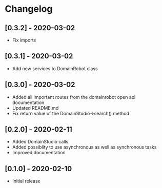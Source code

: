 # Changelog

## [0.3.2] - 2020-03-02

* Fix imports

## [0.3.1] - 2020-03-02

* Add new services to DomainRobot class

## [0.3.0] - 2020-03-02

* Added all important routes from the domainrobot open api documentation
* Updated README.md
* Fix return value of the DomainStudio->search() method

## [0.2.0] - 2020-02-11

* Added DomainStudio calls
* Added possiblity to use asynchronous as well as synchronous tasks
* Improved documentation

## [0.1.0] - 2020-02-10

* Initial release

